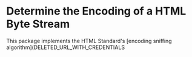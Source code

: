 # Determine the Encoding of a HTML Byte Stream

This package implements the HTML Standard's [encoding sniffing algorithm](DELETED_URL_WITH_CREDENTIALS